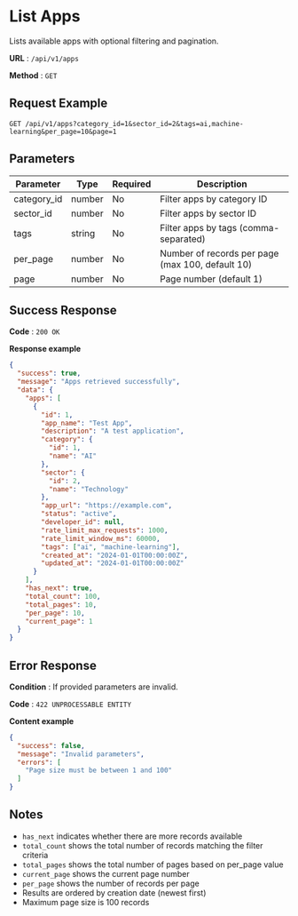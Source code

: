 # List Apps

Lists available apps with optional filtering and pagination.

**URL** : `/api/v1/apps`

**Method** : `GET`

## Request Example

```http
GET /api/v1/apps?category_id=1&sector_id=2&tags=ai,machine-learning&per_page=10&page=1
```

## Parameters

| Parameter | Type   | Required | Description                                |
|-----------|--------|----------|--------------------------------------------|
| category_id | number | No    | Filter apps by category ID                 |
| sector_id   | number | No    | Filter apps by sector ID                   |
| tags      | string | No       | Filter apps by tags (comma-separated)      |
| per_page  | number | No       | Number of records per page (max 100, default 10) |
| page      | number | No       | Page number (default 1) |

## Success Response

**Code** : `200 OK`

**Response example**

```json
{
  "success": true,
  "message": "Apps retrieved successfully",
  "data": {
    "apps": [
      {
        "id": 1,
        "app_name": "Test App",
        "description": "A test application",
        "category": {
          "id": 1,
          "name": "AI"
        },
        "sector": {
          "id": 2,
          "name": "Technology"
        },
        "app_url": "https://example.com",
        "status": "active",
        "developer_id": null,
        "rate_limit_max_requests": 1000,
        "rate_limit_window_ms": 60000,
        "tags": ["ai", "machine-learning"],
        "created_at": "2024-01-01T00:00:00Z",
        "updated_at": "2024-01-01T00:00:00Z"
      }
    ],
    "has_next": true,
    "total_count": 100,
    "total_pages": 10,
    "per_page": 10,
    "current_page": 1
  }
}
```

## Error Response

**Condition** : If provided parameters are invalid.

**Code** : `422 UNPROCESSABLE ENTITY`

**Content example**

```json
{
  "success": false,
  "message": "Invalid parameters",
  "errors": [
    "Page size must be between 1 and 100"
  ]
}
```

## Notes

- `has_next` indicates whether there are more records available
- `total_count` shows the total number of records matching the filter criteria
- `total_pages` shows the total number of pages based on per_page value
- `current_page` shows the current page number
- `per_page` shows the number of records per page
- Results are ordered by creation date (newest first)
- Maximum page size is 100 records